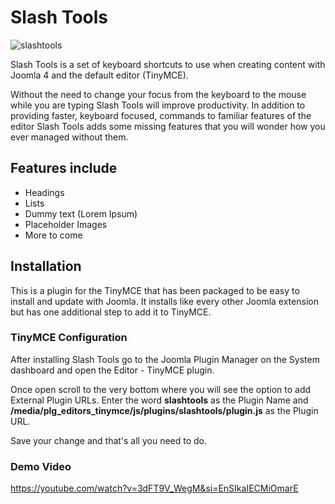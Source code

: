 # Slash Tools

![slashtools](https://user-images.githubusercontent.com/1296369/213400986-47a4c614-14ea-4080-b409-9a450e6d83de.png)

Slash Tools is a set of keyboard shortcuts to use when creating content with Joomla 4 and the default editor (TinyMCE).

Without the need to change your focus from the keyboard to the mouse while you are typing Slash Tools will improve productivity. In addition to providing faster, keyboard focused, commands to familiar features of the editor Slash Tools adds some missing features that you will wonder how you ever managed without them.

## Features include
- Headings
- Lists
- Dummy text (Lorem Ipsum)
- Placeholder Images
- More to come

## Installation
This is a plugin for the TinyMCE that has been packaged to be easy to install and update with Joomla. It installs like every other Joomla extension but has one additional step to add it to TinyMCE.

### TinyMCE Configuration
After installing Slash Tools go to the Joomla Plugin Manager on the System dashboard and open the Editor - TinyMCE plugin.

Once open scroll to the very bottom where you will see the option to add External Plugin URLs. Enter the word **slashtools** as the Plugin Name and **/media/plg_editors_tinymce/js/plugins/slashtools/plugin.js** as the Plugin URL.

Save your change and that's all you need to do.

### Demo Video
https://youtube.com/watch?v=3dFT9V_WegM&si=EnSIkaIECMiOmarE
